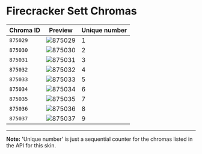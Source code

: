 # Firecracker Sett Chromas

| Chroma ID | Preview | Unique number |
|---|---|---|
| `875029` | ![875029](https://raw.communitydragon.org/latest/plugins/rcp-be-lol-game-data/global/default/v1/champion-chroma-images/875/875029.png) | 1 |
| `875030` | ![875030](https://raw.communitydragon.org/latest/plugins/rcp-be-lol-game-data/global/default/v1/champion-chroma-images/875/875030.png) | 2 |
| `875031` | ![875031](https://raw.communitydragon.org/latest/plugins/rcp-be-lol-game-data/global/default/v1/champion-chroma-images/875/875031.png) | 3 |
| `875032` | ![875032](https://raw.communitydragon.org/latest/plugins/rcp-be-lol-game-data/global/default/v1/champion-chroma-images/875/875032.png) | 4 |
| `875033` | ![875033](https://raw.communitydragon.org/latest/plugins/rcp-be-lol-game-data/global/default/v1/champion-chroma-images/875/875033.png) | 5 |
| `875034` | ![875034](https://raw.communitydragon.org/latest/plugins/rcp-be-lol-game-data/global/default/v1/champion-chroma-images/875/875034.png) | 6 |
| `875035` | ![875035](https://raw.communitydragon.org/latest/plugins/rcp-be-lol-game-data/global/default/v1/champion-chroma-images/875/875035.png) | 7 |
| `875036` | ![875036](https://raw.communitydragon.org/latest/plugins/rcp-be-lol-game-data/global/default/v1/champion-chroma-images/875/875036.png) | 8 |
| `875037` | ![875037](https://raw.communitydragon.org/latest/plugins/rcp-be-lol-game-data/global/default/v1/champion-chroma-images/875/875037.png) | 9 |

---

**Note:** 'Unique number' is just a sequential counter for the chromas listed in the API for this skin.